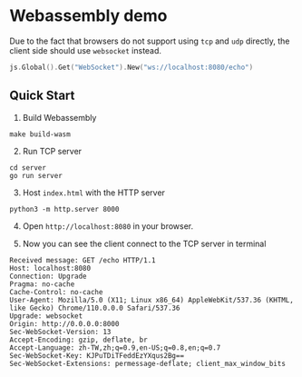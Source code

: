 # Webassembly demo

Due to the fact that browsers do not support using `tcp` and `udp` directly, the client side should use `websocket` instead.

```go
js.Global().Get("WebSocket").New("ws://localhost:8080/echo")
```



## Quick Start

1. Build Webassembly

```
make build-wasm
```

2. Run TCP server

```
cd server
go run server
```

3. Host `index.html` with the HTTP server

```
python3 -m http.server 8000
```

4. Open `http://localhost:8080` in your browser.

5. Now you can see the client connect to the TCP server in terminal

```
Received message: GET /echo HTTP/1.1
Host: localhost:8080
Connection: Upgrade
Pragma: no-cache
Cache-Control: no-cache
User-Agent: Mozilla/5.0 (X11; Linux x86_64) AppleWebKit/537.36 (KHTML, like Gecko) Chrome/110.0.0.0 Safari/537.36
Upgrade: websocket
Origin: http://0.0.0.0:8000
Sec-WebSocket-Version: 13
Accept-Encoding: gzip, deflate, br
Accept-Language: zh-TW,zh;q=0.9,en-US;q=0.8,en;q=0.7
Sec-WebSocket-Key: KJPuTDiTFeddEzYXqus2Bg==
Sec-WebSocket-Extensions: permessage-deflate; client_max_window_bits
```
